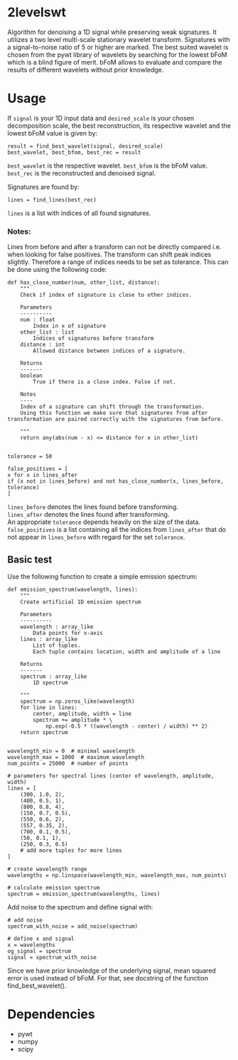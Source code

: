 # 2levelswt
Algorithm for denoising a 1D signal while preserving weak signatures. It utilizes a two level multi-scale stationary wavelet transform.
Signatures with a signal-to-noise ratio of 5 or higher are marked. The best suited wavelet is chosen from the pywt library of wavelets by searching for the lowest bFoM which is a blind figure of merit. bFoM allows to evaluate and compare the results of different wavelets without prior knowledge.

# Usage
If `signal` is your 1D input data and `desired_scale` is your chosen decomposition scale, the best reconstruction,  its respective wavelet and the lowest bFoM value is given by:

    result = find_best_wavelet(signal, desired_scale)
    best_wavelet, best_bfom, best_rec = result

`best_wavelet` is the respective wavelet.
`best_bfom` is the bFoM value.
`best_rec` is the reconstructed and denoised signal.

Signatures are found by:

    lines = find_lines(best_rec)

`lines` is a list with indices of all found signatures.

### Notes:

Lines from before and after a transform can not be directly compared i.e. when looking for false positives.
The transform can shift peak indices slightly. Therefore a range of indices needs to be set as tolerance. This can be done using the following code:

    def has_close_number(num, other_list, distance):
        """
        Check if index of signature is close to other indices.

        Parameters
        ----------
        num : float
            Index in x of signature 
        other_list : list
            Indices of signatures before transform
        distance : int
            Allowed distance between indices of a signature.

        Returns
        -------
        boolean
            True if there is a close index. False if not.

        Notes
        ----
        Index of a signature can shift through the transformation.
        Using this function we make sure that signatures from after transformation are paired correctly with the signatures from before. 

        """
        return any(abs(num - x) <= distance for x in other_list)
        
        
    tolerance = 50
    
    false_positives = [
    x for x in lines_after
    if (x not in lines_before) and not has_close_number(x, lines_before, tolerance)
    ]

`lines_before` denotes the lines found before transforming.\
`lines_after` denotes the lines found after transforming.\
An appropriate `tolerance` depends heavily on the size of the data. \
`false_positives` is a list containing all the indices from `lines_after` that do not appear in `lines_before` with regard for the set `tolerance`.

    

## Basic test
Use the following function to create a simple emission spectrum:

    def emission_spectrum(wavelength, lines):
        """
        Create artificial 1D emission spectrum

        Parameters
        ----------
        wavelength : array_like
            Data points for x-axis
        lines : array_like
            List of tuples.
            Each tuple contains location, width and amplitude of a line

        Returns
        -------
        spectrum : array_like
            1D spectrum

        """
        spectrum = np.zeros_like(wavelength)
        for line in lines:
            center, amplitude, width = line
            spectrum += amplitude * \
                np.exp(-0.5 * ((wavelength - center) / width) ** 2)
        return spectrum


    wavelength_min = 0  # minimal wavelength
    wavelength_max = 1000  # maximum wavelength
    num_points = 25000  # number of points

    # parameters for spectral lines (center of wavelength, amplitude, width)
    lines = [
        (300, 1.0, 2),
        (400, 0.5, 1),
        (800, 0.8, 4),
        (150, 0.7, 0.5),
        (550, 0.6, 2),
        (557, 0.35, 2),
        (700, 0.1, 0.5),
        (50, 0.1, 1),
        (250, 0.3, 0.5)
        # add more tuples for more lines
    ]

    # create wavelength range
    wavelengths = np.linspace(wavelength_min, wavelength_max, num_points)

    # calculate emission spectrum
    spectrum = emission_spectrum(wavelengths, lines)

Add noise to the spectrum and define signal with:

    # add noise
    spectrum_with_noise = add_noise(spectrum)

    # define x and signal
    x = wavelengths
    og_signal = spectrum
    signal = spectrum_with_noise


Since we have prior knowledge of the underlying signal, mean squared error is used instead of bFoM.
For that, see docstring of the function find_best_wavelet().




# Dependencies
- pywt
- numpy 
- scipy


